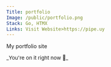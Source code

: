 ```yaml
---
Title: portfolio
Image: /public/portfolio.png
Stack: Go, HTMX
Links: Visit Website>https://pipe.uy
--- 
```

My portfolio site   
<p style="font-size:.85rem">_You're on it right now 🐶_</p>